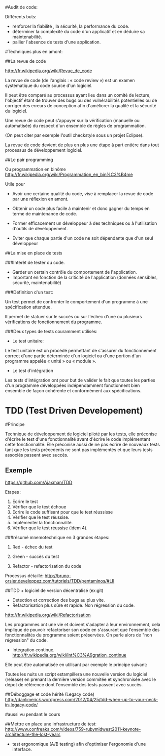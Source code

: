 #Audit de code:

Différents buts:  

* renforcer la fiabilité , la sécurité, la performance du code.
* déterminer la complexité du code d'un applicatif et en déduire sa maintenabilité.
* pallier l'absence de tests d'une application.


#Techniques plus en amont:

##La revue de code

http://fr.wikipedia.org/wiki/Revue_de_code
  
La revue de code (de l'anglais : « code review ») est un examen systématique du code source d'un logiciel.  

Il peut être comparé au processus ayant lieu dans un comité de lecture, l'objectif étant de trouver des bugs ou des vulnérabilités potentielles ou de corriger des erreurs de conception afin d'améliorer la qualité et la sécurité du logiciel.  

Une revue de code peut s'appuyer sur la vérification (manuelle ou automatisée) du respect d'un ensemble de règles de programmation.  

(On peut citer par exemple l'outil checkstyle sous un projet Eclipse). 

La revue de code devient de plus en plus une étape à part entière dans tout processus de développement logiciel.  

##Le pair programming

Ou programmation en binôme
http://fr.wikipedia.org/wiki/Programmation_en_bin%C3%B4me

Utile pour  

* Avoir une certaine qualité du code, vise à remplacer la revue de code par une réflexion en amont.  

* Obtenir un code plus facile à maintenir et donc gagner du temps en terme de maintenance de code.  

* Former efficacement un développeur à des techniques ou à l'utilisation d'outils de développement.  

* Eviter que chaque partie d'un code ne soit dépendante que d'un seul développeur  

##La mise en place de tests

###Intérêt de tester du code.

* Garder un certain contrôle du comportement de l'application.
* Important en fonction de la criticité de l'application (données sensibles, sécurité, maintenabilité)


###Définition d'un test:

Un test permet de confronter le comportement d'un programme à une spécification attendue. 

Il permet de statuer sur le succès ou sur l'échec d'une ou plusieurs vérifications de fonctionnement du programme.


###Deux types de tests couramment utilisés:

* Le test unitaire:  

Le test unitaire est un procédé permettant de s'assurer du fonctionnement correct d'une partie déterminée d'un logiciel ou d'une portion d'un programme appelée « unité » ou « module ».  

* Le test d'intégration

Les tests d'intégration ont pour but de valider le fait que toutes les parties d'un programme développées indépendamment fonctionnent bien ensemble de façon cohérente et conformément aux spécifications.   

# TDD (Test Driven Developement)

#Principe  

Technique de développement de logiciel piloté par les tests, elle préconise d'écrire le test d'une fonctionnalité avant d'écrire le code implémentant cette fonctionnalité. Elle préconise aussi de ne pas écrire de nouveaux tests tant que les tests précedents ne sont pas implémentés et que leurs tests associés passent avec succès.

## Exemple

https://github.com/Ajaxman/TDD

Etapes :

1. Ecrire le test
2. Vérifier que le test échoue
3. Ecrire le code suffisant pour que le test réussisse
4. Vérifier que le test réussise.
5. Implémenter la fonctionnalité.
6. Vérifier que le test réussise (idem 4).

###résumé mnemotechnique en 3 grandes étapes:  

1) Red - échec du test  

2) Green - succès du test  

3) Refactor - refactorisation du code  


Processus détaillé: http://bruno-orsier.developpez.com/tutoriels/TDD/pentaminos/#LII

##TDD + logiciel de version décentralisé (ex:git)
* Detection et correction des bugs au plus vite. 
* Refactorisation plus sûre et rapide. Non régression du code.

http://fr.wikipedia.org/wiki/Refactorisation

Les programmes ont une vie et doivent s'adapter à leur environnement, cela implique de pouvoir refactoriser son code en s'assurant que l'ensemble des fonctionnalités du programme soient préservées. On parle alors de "non régression" du code.

* Intégration continue. http://fr.wikipedia.org/wiki/Int%C3%A9gration_continue

Elle peut être automatisée en utilisant par exemple le principe suivant:

Toutes les nuits un script estampillera une nouvelle version du logiciel (release) en prenant la dernière version commitée et synchronisée avec le dépot de référence dont l'ensemble des tests passent avec succès.

##Déboggage et code hérité (Legacy code)
http://danlimerick.wordpress.com/2012/04/25/tdd-when-up-to-your-neck-in-legacy-code/

#aussi vu pendant le cours

##Mettre en place une infrastructure de test:
http://www.confreaks.com/videos/759-rubymidwest2011-keynote-architecture-the-lost-years


* test ergonomique (A/B testing) afin d'optimiser l'ergonomie d'une interface.


